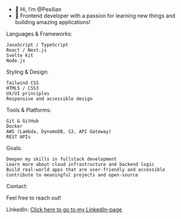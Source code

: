- 👋 Hi, I’m @Pesilian
- 🌱 Frontend developer with a passion for learning new things and building amazing applications!

Languages & Frameworks:

    JavaScript / TypeScript
    React / Next.js
    Svelte kit
    Node.js

Styling & Design:

    Tailwind CSS
    HTML5 / CSS3
    UX/UI principles
    Responsive and accessible design

Tools & Platforms:

    Git & GitHub
    Docker
    AWS (Lambda, DynamoDB, S3, API Gateway)
    REST APIs


Goals:

    Deepen my skills in fullstack development
    Learn more about cloud infrastructure and backend logic
    Build real-world apps that are user-friendly and accessible
    Contribute to meaningful projects and open-source

Contact:

Feel free to reach out!

LinkedIn: [Click here to go to my LinkedIn-page](https://www.linkedin.com/in/lina-persson-signell)

